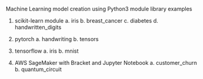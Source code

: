 
Machine Learning model creation using Python3 module library examples

1. scikit-learn module
   a. iris
   b. breast_cancer
   c. diabetes
   d. handwritten_digits

2. pytorch
   a. handwriting
   b. tensors

3. tensorflow
   a. iris
   b. mnist

4. AWS SageMaker with Bracket and Jupyter Notebook
   a. customer_churn
   b. quantum_circuit

